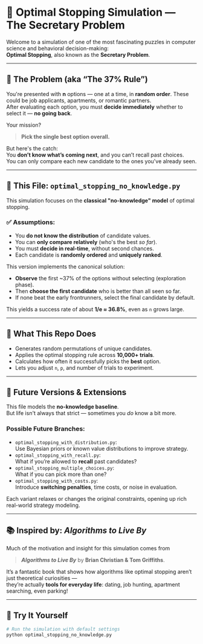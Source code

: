 # 🎯 Optimal Stopping Simulation — The Secretary Problem

Welcome to a simulation of one of the most fascinating puzzles in computer science and behavioral decision-making:  
**Optimal Stopping**, also known as the **Secretary Problem**.

---

## 🧠 The Problem (aka “The 37% Rule”)

You're presented with **n** options — one at a time, in **random order**. These could be job applicants, apartments, or romantic partners.  
After evaluating each option, you must **decide immediately** whether to select it — **no going back**.

Your mission?

> **Pick the single best option overall.**

But here's the catch:  
You **don’t know what’s coming next**, and you can’t recall past choices.  
You can only compare each new candidate to the ones you've already seen.

---

## 📂 This File: `optimal_stopping_no_knowledge.py`

This simulation focuses on the **classical "no-knowledge" model** of optimal stopping.

### ✅ Assumptions:
- You **do not know the distribution** of candidate values.
- You can **only compare relatively** (who's the best *so far*).
- You must **decide in real-time**, without second chances.
- Each candidate is **randomly ordered** and **uniquely ranked**.

This version implements the canonical solution:
- **Observe** the first ~37% of the options without selecting (exploration phase).
- Then **choose the first candidate** who is better than all seen so far.
- If none beat the early frontrunners, select the final candidate by default.

This yields a success rate of about **1/e ≈ 36.8%**, even as `n` grows large.

---

## 🧪 What This Repo Does

- Generates random permutations of unique candidates.
- Applies the optimal stopping rule across **10,000+ trials**.
- Calculates how often it successfully picks the **best** option.
- Lets you adjust `n`, `p`, and number of trials to experiment.

---

## 🔀 Future Versions & Extensions

This file models the **no-knowledge baseline**.  
But life isn't always that strict — sometimes you *do* know a bit more.

### Possible Future Branches:
- `optimal_stopping_with_distribution.py`:  
  Use Bayesian priors or known value distributions to improve strategy.
- `optimal_stopping_with_recall.py`:  
  What if you’re allowed to **recall** past candidates?
- `optimal_stopping_multiple_choices.py`:  
  What if you can pick more than one?
- `optimal_stopping_with_costs.py`:  
  Introduce **switching penalties**, time costs, or noise in evaluation.

Each variant relaxes or changes the original constraints, opening up rich real-world strategy modeling.

---

## 📚 Inspired by: *Algorithms to Live By*

Much of the motivation and insight for this simulation comes from  
> **_Algorithms to Live By_** by **Brian Christian & Tom Griffiths**.

It’s a fantastic book that shows how algorithms like optimal stopping aren’t just theoretical curiosities —  
they’re actually **tools for everyday life**: dating, job hunting, apartment searching, even parking!

---

## 🚀 Try It Yourself

```bash
# Run the simulation with default settings
python optimal_stopping_no_knowledge.py
